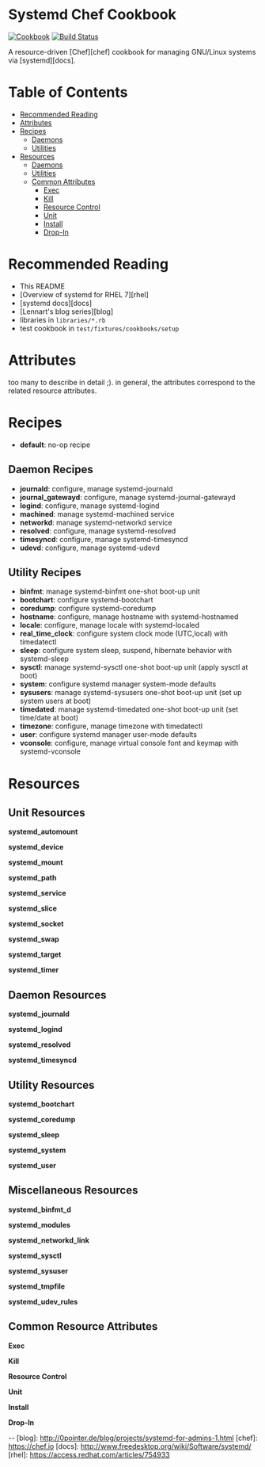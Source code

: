 Systemd Chef Cookbook
=====================

[![Cookbook](http://img.shields.io/cookbook/v/systemd.svg)](https://github.com/nathwill/chef-systemd)
[![Build Status](https://travis-ci.org/nathwill/chef-systemd.svg?branch=master)](https://travis-ci.org/nathwill/chef-systemd)

A resource-driven [Chef][chef] cookbook for managing GNU/Linux systems via [systemd][docs].

<a name="toc">Table of Contents</a>
===================================

 - [Recommended Reading](#recommended-reading)
 - [Attributes](#attributes)
 - [Recipes](#recipes)
   - [Daemons](#daemon-recipes)
   - [Utilities](#utility-recipes)
 - [Resources](#resources)
   - [Daemons](#daemon-resources)
   - [Utilities](#utility-resources)
   - [Common Attributes](#common-resource-attributes)
     - [Exec](#common-exec)
     - [Kill](#common-kill)
     - [Resource Control](#common-resource-control)
     - [Unit](#common-unit)
     - [Install](#common-install)
     - [Drop-In](#common-drop-in)

<a name="recommended-reading">Recommended Reading</a>
=====================================================

 - This README
 - [Overview of systemd for RHEL 7][rhel]
 - [systemd docs][docs]
 - [Lennart's blog series][blog]
 - libraries in `libraries/*.rb`
 - test cookbook in `test/fixtures/cookbooks/setup`

<a name="attributes">Attributes</a>
===================================

too many to describe in detail ;).
in general, the attributes correspond to the related resource attributes.

<a name="recipes">Recipes</a>
=============================

 - **default**: no-op recipe

<a name="daemon-recipes">Daemon Recipes</a>
-------------------------------------------

 - **journald**: configure, manage systemd-journald
 - **journal\_gatewayd**: configure, manage systemd-journal-gatewayd
 - **logind**: configure, manage systemd-logind
 - **machined**: manage systemd-machined service
 - **networkd**: manage systemd-networkd service
 - **resolved**: configure, manage systemd-resolved
 - **timesyncd**: configure, manage systemd-timesyncd
 - **udevd**: configure, manage systemd-udevd

<a name="utility-recipes">Utility Recipes</a>
---------------------------------------------

 - **binfmt**: manage systemd-binfmt one-shot boot-up unit
 - **bootchart**: configure systemd-bootchart
 - **coredump**: configure systemd-coredump
 - **hostname**: configure, manage hostname with systemd-hostnamed
 - **locale**: configure, manage locale with systemd-localed
 - **real\_time\_clock**: configure system clock mode (UTC,local) with timedatectl
 - **sleep**: configure system sleep, suspend, hibernate behavior with systemd-sleep
 - **sysctl**: manage systemd-sysctl one-shot boot-up unit (apply sysctl at boot)
 - **system**: configure systemd manager system-mode defaults
 - **sysusers**: manage systemd-sysusers one-shot boot-up unit (set up system users at boot)
 - **timedated**: manage systemd-timedated one-shot boot-up unit (set time/date at boot)
 - **timezone**: configure, manage timezone with timedatectl
 - **user**: configure systemd manager user-mode defaults
 - **vconsole**: configure, manage virtual console font and keymap with systemd-vconsole

<a name="resources"></a>Resources
=================================

<a name="unit-resources"></a>Unit Resources
-------------------------------------------

<a name="systemd-automount"></a>**systemd\_automount**

<a name="systemd-device"></a>**systemd\_device**

<a name="systemd-mount"></a>**systemd\_mount**

<a name="systemd-path"></a>**systemd\_path**

<a name="systemd-service"></a>**systemd\_service**

<a name="systemd-slice"></a>**systemd\_slice**

<a name="systemd-socket"></a>**systemd\_socket**

<a name="systemd-swap"></a>**systemd\_swap**

<a name="systemd-target"></a>**systemd\_target**

<a name="systemd-timer"></a>**systemd\_timer**


<a name="daemon-resources"></a>Daemon Resources
-----------------------------------------------

<a name="systemd-journald"></a>**systemd\_journald**

<a name="systemd-logind"></a>**systemd\_logind**

<a name="systemd-resolved"></a>**systemd\_resolved**

<a name="systemd-timesyncd"></a>**systemd\_timesyncd**



<a name="utility-resources"></a>Utility Resources
-------------------------------------------------

<a name="systemd-bootchart"></a>**systemd\_bootchart**

<a name="systemd-coredump"></a>**systemd\_coredump**

<a name="systemd-sleep"></a>**systemd\_sleep**

<a name="systemd-system"></a>**systemd\_system**

<a name="systemd-user"></a>**systemd\_user**


<a name="misc-resources"></a>Miscellaneous Resources
----------------------------------------------------

<a name="systemd-binfmt-d"></a>**systemd\_binfmt\_d**

<a name="systemd-modules"></a>**systemd\_modules**

<a name="systemd-networkd-link"></a>**systemd\_networkd\_link**

<a name="systemd-sysctl"></a>**systemd\_sysctl**

<a name="systemd-sysuser"></a>**systemd\_sysuser**

<a name="systemd-tmpfile"></a>**systemd\_tmpfile**

<a name="systemd-udev-rules"></a>**systemd\_udev\_rules**


<a name="common-resource-attributes"></a>Common Resource Attributes
-------------------------------------------------------------------

<a name="common-exec"></a>**Exec**

<a name="common-kill"></a>**Kill**

<a name="common-resource-control"></a>**Resource Control**

<a name="common-unit"></a>**Unit**

<a name="common-install"></a>**Install**

<a name="common-drop-in"></a>**Drop-In**


--
[blog]: http://0pointer.de/blog/projects/systemd-for-admins-1.html
[chef]: https://chef.io
[docs]: http://www.freedesktop.org/wiki/Software/systemd/
[rhel]: https://access.redhat.com/articles/754933
